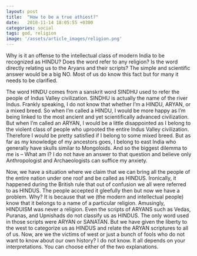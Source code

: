 ```yaml
---
layout: post
title:  "How to be a true athiest?"
date:   2018-11-14 18:05:55 +0300
categories: social
tags: god, religion 
image: '/assets/article_images/religion.png'
---
```

Why is it an offense to the intellectual class of modern India to be recognized as HINDU? Does the word refer to any religion? Is the word directly relating us to the Aryans and their scripts? The simple and scientific answer would be a big NO. Most of us do know this fact but for many it needs to be clarified.

The word HINDU comes from a sanskrit word SINDHU used to refer the people of Indus Valley civilization. SINDHU is actually the name of the river Indus. Frankly speaking, I do not know that whether I’m a HINDU, ARYAN, or a mixed breed. So when I’m called a HINDU, I would be more happy as I’m being linked to the most ancient and yet scientifically advanced civilization. But when I’m called an ARYAN, I would be a little disappointed as I belong to the violent class of people who uprooted the entire Indus Valley civilization. Therefore I would be pretty satisfied if I belong to some mixed breed. But as far as my knowledge of my ancestors goes, I belong to east India who generally have skulls similar to Mongoloids. And so the biggest dilemma to me is – What am I? I do not have an answer to that question and believe only Anthropologist and Archaeologists can suffice my anxiety.

Now, we have a situation where we claim that we can bring all the people of the entire nation under one roof and be called as HINDUS. Ironically, it happened during the British rule that out of confusion we all were referred to as HINDUS. The people accepted it gleefully then but now we have a problem. Why? It is because that we (the modern and intellectual people) know that it belongs to a name of a particular religion. Amusingly, HINDUISM was never a religion. Even the scripts of ARYANS such as Vedas, Puranas, and Upnishads do not classify us as HINDUS. The only word used in those scripts were ARYAN or SANATAN. But we have given the liberty to the west to categorize us as HINDUS and relate the ARYAN scriptures to all of us. Now, are we the victims of west or just a bunch of fools who do not want to know about our own history? I do not know. It all depends on your interpretations. You can choose either of the two explanations.
